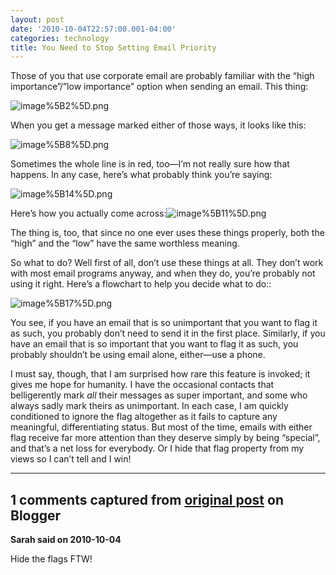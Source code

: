 ```yaml
---
layout: post
date: '2010-10-04T22:57:00.001-04:00'
categories: technology
title: You Need to Stop Setting Email Priority
---
```



Those of you that use corporate email are probably familiar with the “high importance”/”low importance” option when sending an email. This thing:

![image%5B2%5D.png](image%5B2%5D.png)

When you get a message marked either of those ways, it looks like this:

![image%5B8%5D.png](image%5B8%5D.png)  

Sometimes the whole line is in red, too—I’m not really sure how that happens. In any case, here’s what probably think you’re saying:

![image%5B14%5D.png](image%5B14%5D.png)

Here’s how you actually come across:![image%5B11%5D.png](image%5B11%5D.png)  

The thing is, too, that since no one ever uses these things properly, both the “high” and the “low” have the same worthless meaning. 

So what to do? Well first of all, don’t use these things at all. They don’t work with most email programs anyway, and when they do, you’re probably not using it right. Here’s a flowchart to help you decide what to do::

![image%5B17%5D.png](image%5B17%5D.png)

You see, if you have an email that is so unimportant that you want to flag it as such, you probably don’t need to send it in the first place. Similarly, if you have an email that is so important that you want to flag it as such, you probably shouldn’t be using email alone, either—use a phone.

I must say, though, that I am surprised how rare this feature is invoked; it gives me hope for humanity. I have the occasional contacts that belligerently mark *all* their messages as super important, and some who always sadly mark theirs as unimportant. In each case, I am quickly conditioned to ignore the flag altogether as it fails to capture any meaningful, differentiating status. But most of the time, emails with either flag receive far more attention than they deserve simply by being “special”, and that’s a net loss for everybody. Or I hide that flag property from my views so I can’t tell and I win!

---

## 1 comments captured from [original post](https://blog.wassupy.com/2010/10/you-need-to-stop-setting-email-priority.html) on Blogger

**Sarah said on 2010-10-04**

Hide the flags FTW!

